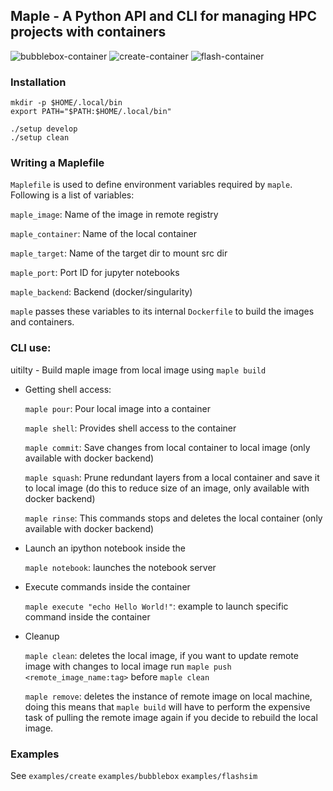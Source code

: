 ## Maple - A Python API and CLI for managing HPC projects with containers

![bubblebox-container](https://github.com/akashdhruv/Maple/workflows/bubblebox-container/badge.svg)
![create-container](https://github.com/akashdhruv/Maple/workflows/create-container/badge.svg)
![flash-container](https://github.com/akashdhruv/Maple/workflows/flash-container/badge.svg)

### Installation
```
mkdir -p $HOME/.local/bin
export PATH="$PATH:$HOME/.local/bin"

./setup develop
./setup clean
```
### Writing a Maplefile

  ```Maplefile``` is used to define environment variables required by ```maple```. Following is a list of variables:
  
  ```maple_image```: Name of the image in remote registry   	 
  
  ```maple_container```: Name of the local container  	
  
  ```maple_target```: Name of the target dir to mount src dir 
  
  ```maple_port```: Port ID for jupyter notebooks 
  
  ```maple_backend```: Backend (docker/singularity)
  
  ```maple``` passes these variables to its internal ```Dockerfile``` to build the images and containers.

### CLI use:

uitilty  - Build maple image from local image using ```maple build```

  - Getting shell access:

    ```maple pour```: Pour local image into a container

    ```maple shell```: Provides shell access to the container

    ```maple commit```: Save changes from local container to local image (only available with docker backend)

    ```maple squash```: Prune redundant layers from a local container and save it to local image (do this to reduce size of an image, only available with docker backend)

    ```maple rinse```: This commands stops and deletes the local container (only available with docker backend)

  - Launch an ipython notebook inside the 

    ```maple notebook```: launches the notebook server

  - Execute commands inside the container

    ```maple execute "echo Hello World!"```: example to launch specific command inside the container

  - Cleanup

    ```maple clean```: deletes the local image, if you want to update remote image with changes to local image run ```maple push <remote_image_name:tag>``` before ```maple clean```

    ```maple remove```: deletes the instance of remote image on local machine, doing this means that ```maple build``` will have to perform the expensive task of pulling the remote image again if you decide to rebuild the local image.

### Examples

See ```examples/create```  ```examples/bubblebox```  ```examples/flashsim```
